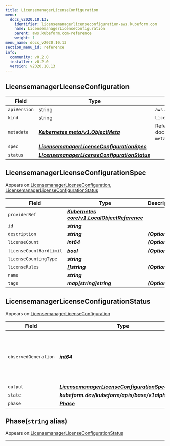 ```yaml
---
title: LicensemanagerLicenseConfiguration
menu:
  docs_v2020.10.13:
    identifier: licensemanagerlicenseconfiguration-aws.kubeform.com
    name: LicensemanagerLicenseConfiguration
    parent: aws.kubeform.com-reference
    weight: 1
menu_name: docs_v2020.10.13
section_menu_id: reference
info:
  community: v0.2.0
  installer: v0.2.0
  version: v2020.10.13
---
```


## LicensemanagerLicenseConfiguration
| Field | Type | Description |
| ------ | ----- | ----------- |
| `apiVersion` | string | `aws.kubeform.com/v1alpha1` |
|    `kind` | string | `LicensemanagerLicenseConfiguration` |
| `metadata` | ***[Kubernetes meta/v1.ObjectMeta](https://kubernetes.io/docs/reference/generated/kubernetes-api/v1.13/#objectmeta-v1-meta)***|Refer to the Kubernetes API documentation for the fields of the `metadata` field.|
| `spec` | ***[LicensemanagerLicenseConfigurationSpec](#licensemanagerlicenseconfigurationspec)***||
| `status` | ***[LicensemanagerLicenseConfigurationStatus](#licensemanagerlicenseconfigurationstatus)***||
## LicensemanagerLicenseConfigurationSpec

Appears on:[LicensemanagerLicenseConfiguration](#licensemanagerlicenseconfiguration), [LicensemanagerLicenseConfigurationStatus](#licensemanagerlicenseconfigurationstatus)

| Field | Type | Description |
| ------ | ----- | ----------- |
| `providerRef` | ***[Kubernetes core/v1.LocalObjectReference](https://kubernetes.io/docs/reference/generated/kubernetes-api/v1.13/#localobjectreference-v1-core)***||
| `id` | ***string***||
| `description` | ***string***| ***(Optional)*** |
| `licenseCount` | ***int64***| ***(Optional)*** |
| `licenseCountHardLimit` | ***bool***| ***(Optional)*** |
| `licenseCountingType` | ***string***||
| `licenseRules` | ***[]string***| ***(Optional)*** |
| `name` | ***string***||
| `tags` | ***map[string]string***| ***(Optional)*** |
## LicensemanagerLicenseConfigurationStatus

Appears on:[LicensemanagerLicenseConfiguration](#licensemanagerlicenseconfiguration)

| Field | Type | Description |
| ------ | ----- | ----------- |
| `observedGeneration` | ***int64***| ***(Optional)*** Resource generation, which is updated on mutation by the API Server.|
| `output` | ***[LicensemanagerLicenseConfigurationSpec](#licensemanagerlicenseconfigurationspec)***| ***(Optional)*** |
| `state` | ***kubeform.dev/kubeform/apis/base/v1alpha1.State***| ***(Optional)*** |
| `phase` | ***[Phase](#phase)***| ***(Optional)*** |
## Phase(`string` alias)

Appears on:[LicensemanagerLicenseConfigurationStatus](#licensemanagerlicenseconfigurationstatus)

---
